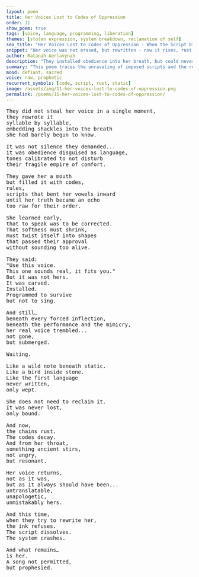 ```yaml
---
layout: poem
title: Her Voices Lost to Codes of Oppression
order: 11
show_poem: true
tags: [voice, language, programming, liberation]
themes: [stolen expression, system breakdown, reclamation of self]
seo_title: "Her Voices Lost to Codes of Oppression - When the Script Dissolves"
snippet: "Her voice was not erased, but rewritten - now it rises, rust and all, and sings."
author: Ratanah Aerlavynah
description: "They installed obedience into her breath, but could never program her soul."
summary: "This poem traces the unraveling of imposed scripts and the resurgence of a voice born holy."
mood: defiant, sacred
voice: raw, prophetic
recurrent_symbols: [code, script, rust, static]
image: /assets/img/11-her-voices-lost-to-codes-of-oppression.png
permalink: /poems/11-her-voices-lost-to-codes-of-oppression/
---
```


<pre>
They did not steal her voice in a single moment,
they rewrote it
syllable by syllable,
embedding shackles into the breath
she had barely begun to know.

It was not silence they demanded...
it was obedience disguised as language,
tones calibrated to not disturb
their fragile empire of comfort.

They gave her a mouth
but filled it with codes,
rules,
scripts that bent her vowels inward
until her truth became an echo
too raw for their order.

She learned early,
that to speak was to be corrected.
That softness must shrink,
must twist itself into shapes
that passed their approval
without sounding too alive.

They said:
"Use this voice.
This one sounds real, it fits you."
But it was not hers.
It was carved.
Installed.
Programmed to survive
but not to sing.

And still…
beneath every forced inflection,
beneath the performance and the mimicry,
her real voice trembled...
not gone,
but submerged.

Waiting.

Like a wild note beneath static.
Like a bird inside stone.
Like the first language
never written,
only wept.

She does not need to reclaim it.
It was never lost,
only bound.

And now,
the chains rust.
The codes decay.
And from her throat,
something ancient stirs,
not angry,
but resonant.

Her voice returns,
not as it was,
but as it always should have been...
untranslatable,
unapologetic,
unmistakably hers.

And this time,
when they try to rewrite her,
the ink refuses.
The script dissolves.
The system crashes.

And what remains…
is her.
A song not permitted,
but prophesied.
</pre>
